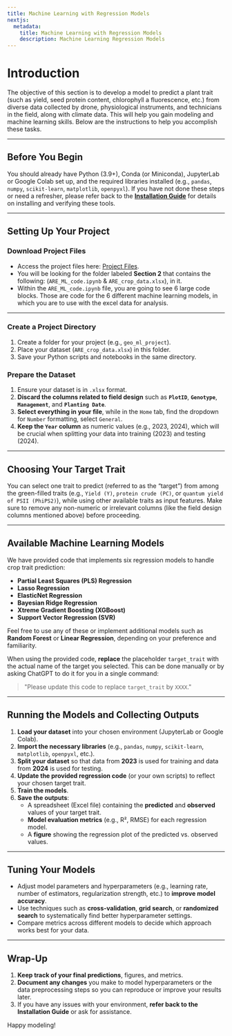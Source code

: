 ```yaml
---
title: Machine Learning with Regression Models
nextjs:
  metadata:
    title: Machine Learning with Regression Models
    description: Machine Learning Regression Models
---
```


# Introduction

The objective of this section is to develop a model to predict a plant trait (such as yield, seed protein content, chlorophyll a fluorescence, etc.) from diverse data collected by drone, physiological instruments, and technicians in the field, along with climate data. This will help you gain modeling and machine learning skills. Below are the instructions to help you accomplish these tasks.

---

## Before You Begin

You should already have Python (3.9+), Conda (or Miniconda), JupyterLab or Google Colab set up, and the required libraries installed (e.g., `pandas`, `numpy`, `scikit-learn`, `matplotlib`, `openpyxl`). If you have not done these steps or need a refresher, please refer back to the [**Installation Guide**](/docs/installation) for details on installing and verifying these tools.

---

## Setting Up Your Project

### Download Project Files

- Access the project files here: [Project Files](https://drive.google.com/drive/folders/1tVPbNnlWsZem3CviXxUAObnSZgv9GWk3).
- You will be looking for the folder labeled **Section 2** that contains the following: (`ARE_ML_code.ipynb` & `ARE_crop_data.xlsx`), in it.
- Within the `ARE_ML_code.ipynb` file, you are going to see 6 large code blocks. Those are code for the 6 different machine learning models, in which you are to use with the excel data for analysis.

---

### Create a Project Directory

1. Create a folder for your project (e.g., `geo_ml_project`).
2. Place your dataset (`ARE_crop_data.xlsx`) in this folder.
3. Save your Python scripts and notebooks in the same directory.

### Prepare the Dataset

1. Ensure your dataset is in `.xlsx` format.
2. **Discard the columns related to field design** such as **`PlotID`**, **`Genotype`**, **`Management`**, and **`Planting Date`**.
3. **Select everything in your file**, while in the `Home` tab, find the dropdown for `Number` formatting, select `General`.
4. **Keep the `Year` column** as numeric values (e.g., 2023, 2024), which will be crucial when splitting your data into training (2023) and testing (2024).

---

## Choosing Your Target Trait

You can select one trait to predict (referred to as the “target”) from among the green-filled traits (e.g., `Yield (Y)`, `protein crude (PC)`, or `quantum yield of PSII (PhiPS2)`), while using other available traits as input features. Make sure to remove any non-numeric or irrelevant columns (like the field design columns mentioned above) before proceeding.

---

## Available Machine Learning Models

We have provided code that implements six regression models to handle crop trait prediction:

- **Partial Least Squares (PLS) Regression**
- **Lasso Regression**
- **ElasticNet Regression**
- **Bayesian Ridge Regression**
- **Xtreme Gradient Boosting (XGBoost)**
- **Support Vector Regression (SVR)**

Feel free to use any of these or implement additional models such as **Random Forest** or **Linear Regression**, depending on your preference and familiarity.

When using the provided code, **replace** the placeholder `target_trait` with the actual name of the target you selected. This can be done manually or by asking ChatGPT to do it for you in a single command:

> "Please update this code to replace `target_trait` by `XXXX`."

---

## Running the Models and Collecting Outputs

1. **Load your dataset** into your chosen environment (JupyterLab or Google Colab).
2. **Import the necessary libraries** (e.g., `pandas`, `numpy`, `scikit-learn`, `matplotlib`, `openpyxl`, etc.).
3. **Split your dataset** so that data from **2023** is used for training and data from **2024** is used for testing.
4. **Update the provided regression code** (or your own scripts) to reflect your chosen target trait.
5. **Train the models**.
6. **Save the outputs**:
   - A spreadsheet (Excel file) containing the **predicted** and **observed** values of your target trait.
   - **Model evaluation metrics** (e.g., R², RMSE) for each regression model.
   - A **figure** showing the regression plot of the predicted vs. observed values.

---

## Tuning Your Models

- Adjust model parameters and hyperparameters (e.g., learning rate, number of estimators, regularization strength, etc.) to **improve model accuracy**.
- Use techniques such as **cross-validation**, **grid search**, or **randomized search** to systematically find better hyperparameter settings.
- Compare metrics across different models to decide which approach works best for your data.

---

## Wrap-Up

1. **Keep track of your final predictions**, figures, and metrics.
2. **Document any changes** you make to model hyperparameters or the data preprocessing steps so you can reproduce or improve your results later.
3. If you have any issues with your environment, **refer back to the Installation Guide** or ask for assistance.

Happy modeling!
